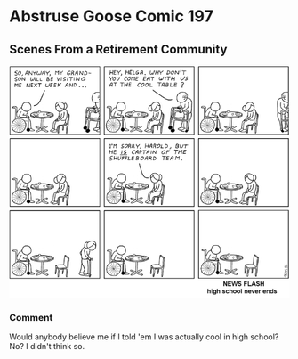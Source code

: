 # Abstruse Goose Comic 197
## Scenes From a Retirement Community

![image](comics/fast_times_at_retirement_high.png)
### Comment
Would anybody believe me if I told 'em I was actually cool in high school? No? I didn't think so.
